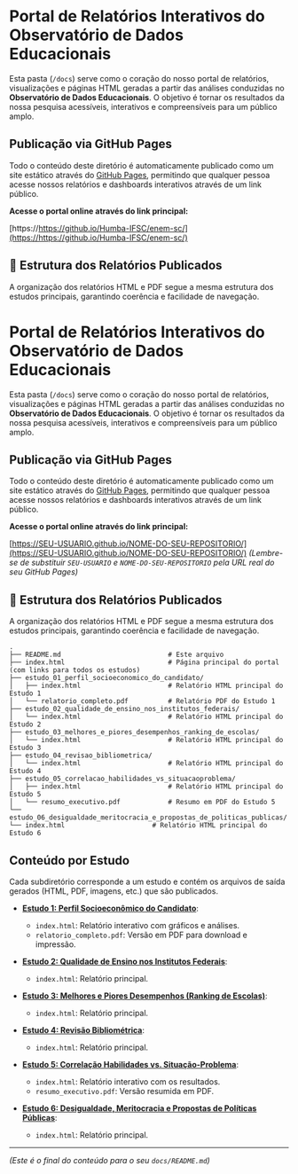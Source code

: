 # Portal de Relatórios Interativos do Observatório de Dados Educacionais

Esta pasta (`/docs`) serve como o coração do nosso portal de relatórios, visualizações e páginas HTML geradas a partir das análises conduzidas no **Observatório de Dados Educacionais**. O objetivo é tornar os resultados da nossa pesquisa acessíveis, interativos e compreensíveis para um público amplo.

## Publicação via GitHub Pages

Todo o conteúdo deste diretório é automaticamente publicado como um site estático através do [GitHub Pages](https://pages.github.com/), permitindo que qualquer pessoa acesse nossos relatórios e dashboards interativos através de um link público.

**Acesse o portal online através do link principal:**

[https://https://github.io/Humba-IFSC/enem-sc/](https://https://github.io/Humba-IFSC/enem-sc/)

## 📂 Estrutura dos Relatórios Publicados

A organização dos relatórios HTML e PDF segue a mesma estrutura dos estudos principais, garantindo coerência e facilidade de navegação.

# Portal de Relatórios Interativos do Observatório de Dados Educacionais

Esta pasta (`/docs`) serve como o coração do nosso portal de relatórios, visualizações e páginas HTML geradas a partir das análises conduzidas no **Observatório de Dados Educacionais**. O objetivo é tornar os resultados da nossa pesquisa acessíveis, interativos e compreensíveis para um público amplo.

## Publicação via GitHub Pages

Todo o conteúdo deste diretório é automaticamente publicado como um site estático através do [GitHub Pages](https://pages.github.com/), permitindo que qualquer pessoa acesse nossos relatórios e dashboards interativos através de um link público.

**Acesse o portal online através do link principal:**

[https://SEU-USUARIO.github.io/NOME-DO-SEU-REPOSITORIO/](https://SEU-USUARIO.github.io/NOME-DO-SEU-REPOSITORIO/)
*(Lembre-se de substituir `SEU-USUARIO` e `NOME-DO-SEU-REPOSITORIO` pela URL real do seu GitHub Pages)*

## 📂 Estrutura dos Relatórios Publicados

A organização dos relatórios HTML e PDF segue a mesma estrutura dos estudos principais, garantindo coerência e facilidade de navegação.
```
.
├── README.md                           # Este arquivo
├── index.html                          # Página principal do portal (com links para todos os estudos)
├── estudo_01_perfil_socioeconomico_do_candidato/
│   ├── index.html                      # Relatório HTML principal do Estudo 1
│   └── relatorio_completo.pdf          # Relatório PDF do Estudo 1
├── estudo_02_qualidade_de_ensino_nos_institutos_federais/
│   └── index.html                      # Relatório HTML principal do Estudo 2
├── estudo_03_melhores_e_piores_desempenhos_ranking_de_escolas/
│   └── index.html                      # Relatório HTML principal do Estudo 3
├── estudo_04_revisao_bibliometrica/
│   └── index.html                      # Relatório HTML principal do Estudo 4
├── estudo_05_correlacao_habilidades_vs_situacaoproblema/
│   ├── index.html                      # Relatório HTML principal do Estudo 5
│   └── resumo_executivo.pdf            # Resumo em PDF do Estudo 5
└── estudo_06_desigualdade_meritocracia_e_propostas_de_politicas_publicas/
└── index.html                      # Relatório HTML principal do Estudo 6
```
## Conteúdo por Estudo

Cada subdiretório corresponde a um estudo e contém os arquivos de saída gerados (HTML, PDF, imagens, etc.) que são publicados.

* **[Estudo 1: Perfil Socioeconômico do Candidato](./estudo_01_perfil_socioeconomico_do_candidato/)**:
    * `index.html`: Relatório interativo com gráficos e análises.
    * `relatorio_completo.pdf`: Versão em PDF para download e impressão.

* **[Estudo 2: Qualidade de Ensino nos Institutos Federais](./estudo_02_qualidade_de_ensino_nos_institutos_federais/)**:
    * `index.html`: Relatório principal.

* **[Estudo 3: Melhores e Piores Desempenhos (Ranking de Escolas)](./estudo_03_melhores_e_piores_desempenhos_ranking_de_escolas/)**:
    * `index.html`: Relatório principal.

* **[Estudo 4: Revisão Bibliométrica](./estudo_04_revisao_bibliometrica/)**:
    * `index.html`: Relatório principal.

* **[Estudo 5: Correlação Habilidades vs. Situação-Problema](./estudo_05_correlacao_habilidades_vs_situacaoproblema/)**:
    * `index.html`: Relatório interativo com os resultados.
    * `resumo_executivo.pdf`: Versão resumida em PDF.

* **[Estudo 6: Desigualdade, Meritocracia e Propostas de Políticas Públicas](./estudo_06_desigualdade_meritrocacia_e_propostas_de_politicas_publicas/)**:
    * `index.html`: Relatório principal.

---

*(Este é o final do conteúdo para o seu `docs/README.md`)*

